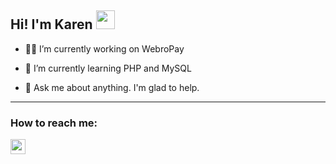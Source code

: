 ## Hi! I'm Karen <img src="https://emojis.slackmojis.com/emojis/images/1547582922/5197/party_blob.gif?1547582922" width="30"/>

- 👩‍💻 I’m currently working on WebroPay

- 📖 I’m currently learning PHP and MySQL

- 💬 Ask me about anything. I'm glad to help. 

---

### How to reach me: 

[<img src="https://emojis.slackmojis.com/emojis/images/1470343326/711/linkedin.png?1470343326" width="24"/>](https://linkedin.com/in/karen-nakahara)
